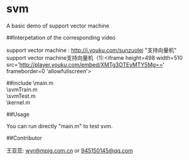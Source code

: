 # svm
A basic demo of support vector machine

##Interpetation of the corresponding video 

support vector machine : <http://i.youku.com/sunzuolei>  "支持向量机"<br/>
support vector machine支持向量机（1):<iframe height=498 width=510 src='http://player.youku.com/embed/XMTg3OTEyMTY5Mg==' frameborder=0 'allowfullscreen'></iframe> 
 

##include 
\main.m     <br/>
\svmTrain.m  <br/>
\svmTest.m   <br/>
\kernel.m    <br/>

##Usage


You can run directly "main.m" to test svm.


##Contributor

 王亚蕊: <wyr@mpig.com.cn>  or  <945150145@qq.com>






